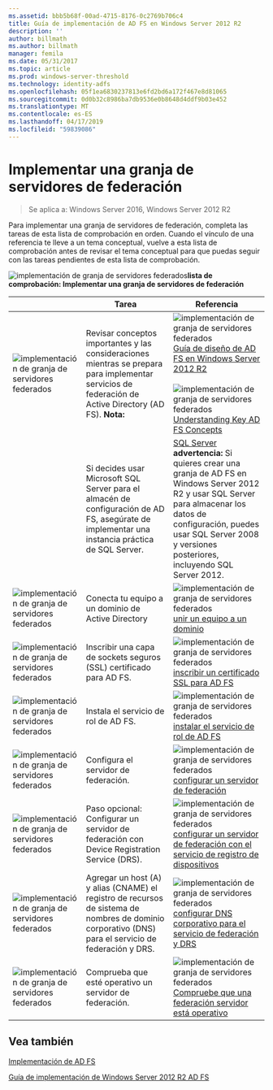 ```yaml
---
ms.assetid: bbb5b68f-00ad-4715-8176-0c2769b706c4
title: Guía de implementación de AD FS en Windows Server 2012 R2
description: ''
author: billmath
ms.author: billmath
manager: femila
ms.date: 05/31/2017
ms.topic: article
ms.prod: windows-server-threshold
ms.technology: identity-adfs
ms.openlocfilehash: 05f1ea6830237813e6fd2bd6a172f467e8d81065
ms.sourcegitcommit: 0d0b32c8986ba7db9536e0b8648d4ddf9b03e452
ms.translationtype: MT
ms.contentlocale: es-ES
ms.lasthandoff: 04/17/2019
ms.locfileid: "59839086"
---
```

# <a name="deploying-a-federation-server-farm"></a>Implementar una granja de servidores de federación

>Se aplica a: Windows Server 2016, Windows Server 2012 R2

Para implementar una granja de servidores de federación, completa las tareas de esta lista de comprobación en orden. Cuando el vínculo de una referencia te lleve a un tema conceptual, vuelve a esta lista de comprobación antes de revisar el tema conceptual para que puedas seguir con las tareas pendientes de esta lista de comprobación.  
  
![implementación de granja de servidores federados](media/2b05dce3-938f-4168-9b8f-1f4398cbdb9b.gif)**lista de comprobación: Implementar una granja de servidores de federación**  
  
||Tarea|Referencia|  
|-|--------|-------------|  
|![implementación de granja de servidores federados](media/icon_checkboxo.gif)|Revisar conceptos importantes y las consideraciones mientras se prepara para implementar servicios de federación de Active Directory \(AD FS\). **Nota:**|![implementación de granja de servidores federados](media/faa393df-4856-4431-9eda-4f4e5be72a90.gif)[Guía de diseño de AD FS en Windows Server 2012 R2](../../ad-fs/design/AD-FS-Design-Guide-in-Windows-Server-2012-R2.md)<br /><br />![implementación de granja de servidores federados](media/faa393df-4856-4431-9eda-4f4e5be72a90.gif)[Understanding Key AD FS Concepts](../../ad-fs/technical-reference/Understanding-Key-AD-FS-Concepts.md)|  
||Si decides usar Microsoft SQL Server para el almacén de configuración de AD FS, asegúrate de implementar una instancia práctica de SQL Server.|[SQL Server](https://technet.microsoft.com/sqlserver) **advertencia:** Si quieres crear una granja de AD FS en Windows Server 2012 R2 y usar SQL Server para almacenar los datos de configuración, puedes usar SQL Server 2008 y versiones posteriores, incluyendo SQL Server 2012.|  
|![implementación de granja de servidores federados](media/icon_checkboxo.gif)|Conecta tu equipo a un dominio de Active Directory|![implementación de granja de servidores federados](media/faa393df-4856-4431-9eda-4f4e5be72a90.gif)[unir un equipo a un dominio](Join-a-Computer-to-a-Domain.md)|  
|![implementación de granja de servidores federados](media/icon_checkboxo.gif)|Inscribir una capa de sockets seguros \(SSL\) certificado para AD FS.|![implementación de granja de servidores federados](media/bc6cea1a-1c6c-4124-8c8f-1df5adfe8c88.gif)[inscribir un certificado SSL para AD FS](Enroll-an-SSL-Certificate-for-AD-FS.md)|  
|![implementación de granja de servidores federados](media/icon_checkboxo.gif)|Instala el servicio de rol de AD FS.|![implementación de granja de servidores federados](media/bc6cea1a-1c6c-4124-8c8f-1df5adfe8c88.gif)[instalar el servicio de rol de AD FS](Install-the-AD-FS-Role-Service.md)|  
|![implementación de granja de servidores federados](media/icon_checkboxo.gif)|Configura el servidor de federación.|![implementación de granja de servidores federados](media/bc6cea1a-1c6c-4124-8c8f-1df5adfe8c88.gif)[configurar un servidor de federación](Configure-a-Federation-Server.md)|  
|![implementación de granja de servidores federados](media/icon_checkboxo.gif)|Paso opcional: Configurar un servidor de federación con Device Registration Service \(DRS\).|![implementación de granja de servidores federados](media/faa393df-4856-4431-9eda-4f4e5be72a90.gif)[configurar un servidor de federación con el servicio de registro de dispositivos](Configure-a-federation-server-with-Device-Registration-Service.md)|  
|![implementación de granja de servidores federados](media/icon_checkboxo.gif)|Agregar un host \(A\) y alias \(CNAME\) el registro de recursos de sistema de nombres de dominio corporativo \(DNS\) para el servicio de federación y DRS.|![implementación de granja de servidores federados](media/faa393df-4856-4431-9eda-4f4e5be72a90.gif)[configurar DNS corporativo para el servicio de federación y DRS](Configure-Corporate-DNS-for-the-Federation-Service-and-DRS.md)|  
|![implementación de granja de servidores federados](media/icon_checkboxo.gif)|Comprueba que esté operativo un servidor de federación.|![implementación de granja de servidores federados](media/faa393df-4856-4431-9eda-4f4e5be72a90.gif)[Compruebe que una federación servidor está operativo](Verify-That-a-Federation-Server-Is-Operational.md)|  
  

## <a name="see-also"></a>Vea también  
[Implementación de AD FS](../../ad-fs/AD-FS-Deployment.md)  

[Guía de implementación de Windows Server 2012 R2 AD FS](../../ad-fs/deployment/Windows-Server-2012-R2-AD-FS-Deployment-Guide.md)  
  

